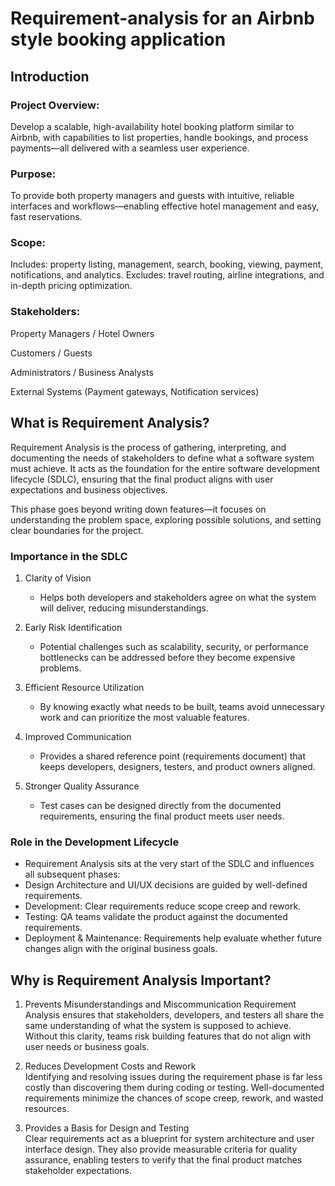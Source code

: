 # Requirement-analysis for an Airbnb style booking application
## Introduction

### Project Overview:
Develop a scalable, high-availability hotel booking platform similar to Airbnb, with capabilities to list properties, handle bookings, and process payments—all delivered with a seamless user experience.

### Purpose:
To provide both property managers and guests with intuitive, reliable interfaces and workflows—enabling effective hotel management and easy, fast reservations.

### Scope:
Includes: property listing, management, search, booking, viewing, payment, notifications, and analytics.
Excludes: travel routing, airline integrations, and in-depth pricing optimization.

### Stakeholders:

Property Managers / Hotel Owners

Customers / Guests

Administrators / Business Analysts

External Systems (Payment gateways, Notification services)

## What is Requirement Analysis?
Requirement Analysis is the process of gathering, interpreting, and documenting the needs of stakeholders to define what a software system must achieve. It acts as the foundation for the entire software development lifecycle (SDLC), ensuring that the final product aligns with user expectations and business objectives.  

This phase goes beyond writing down features—it focuses on understanding the problem space, exploring possible solutions, and setting clear boundaries for the project.


### Importance in the SDLC
1. Clarity of Vision  
   - Helps both developers and stakeholders agree on what the system will deliver, reducing misunderstandings.  

2. Early Risk Identification  
   - Potential challenges such as scalability, security, or performance bottlenecks can be addressed before they become expensive problems.  

3. Efficient Resource Utilization  
   - By knowing exactly what needs to be built, teams avoid unnecessary work and can prioritize the most valuable features.  

4. Improved Communication  
   - Provides a shared reference point (requirements document) that keeps developers, designers, testers, and product owners aligned.  

5. Stronger Quality Assurance  
   - Test cases can be designed directly from the documented requirements, ensuring the final product meets user needs.  


### Role in the Development Lifecycle
  - Requirement Analysis sits at the very start of the SDLC and influences all subsequent phases:  
  - Design Architecture and UI/UX decisions are guided by well-defined requirements.  
  - Development: Clear requirements reduce scope creep and rework.  
  - Testing: QA teams validate the product against the documented requirements.  
  - Deployment & Maintenance: Requirements help evaluate whether future changes align with the original business goals.  

## Why is Requirement Analysis Important?
1. Prevents Misunderstandings and Miscommunication 
   Requirement Analysis ensures that stakeholders, developers, and testers all share the same understanding of what the system is supposed to achieve. Without this clarity, teams risk building features that do not align with user needs or business goals.

2. Reduces Development Costs and Rework  
   Identifying and resolving issues during the requirement phase is far less costly than discovering them during coding or testing. Well-documented requirements minimize the chances of scope creep, rework, and wasted resources.

3. Provides a Basis for Design and Testing  
   Clear requirements act as a blueprint for system architecture and user interface design. They also provide measurable criteria for quality assurance, enabling testers to verify that the final product matches stakeholder expectations.

